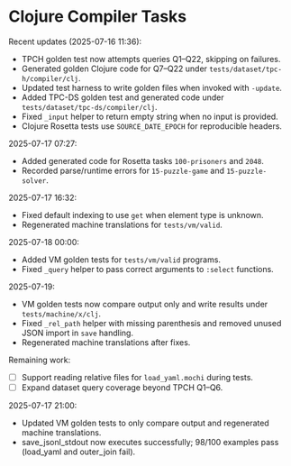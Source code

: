 # Clojure Compiler Tasks

Recent updates (2025-07-16 11:36):
- TPCH golden test now attempts queries Q1–Q22, skipping on failures.
- Generated golden Clojure code for Q7–Q22 under `tests/dataset/tpc-h/compiler/clj`.
- Updated test harness to write golden files when invoked with `-update`.
- Added TPC-DS golden test and generated code under `tests/dataset/tpc-ds/compiler/clj`.
- Fixed `_input` helper to return empty string when no input is provided.
- Clojure Rosetta tests use `SOURCE_DATE_EPOCH` for reproducible headers.

2025-07-17 07:27:
- Added generated code for Rosetta tasks `100-prisoners` and `2048`.
- Recorded parse/runtime errors for `15-puzzle-game` and `15-puzzle-solver`.

2025-07-17 16:32:
- Fixed default indexing to use `get` when element type is unknown.
- Regenerated machine translations for `tests/vm/valid`.

2025-07-18 00:00:
- Added VM golden tests for `tests/vm/valid` programs.
- Fixed `_query` helper to pass correct arguments to `:select` functions.

2025-07-19:
- VM golden tests now compare output only and write results under `tests/machine/x/clj`.
- Fixed `_rel_path` helper with missing parenthesis and removed unused JSON import in `save` handling.
- Regenerated machine translations after fixes.

Remaining work:
 - [ ] Support reading relative files for `load_yaml.mochi` during tests.
 - [ ] Expand dataset query coverage beyond TPCH Q1–Q6.

2025-07-17 21:00:
- Updated VM golden tests to only compare output and regenerated machine translations.
- save_jsonl_stdout now executes successfully; 98/100 examples pass (load_yaml and outer_join fail).
